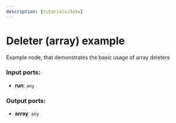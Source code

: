 ```yaml
---
description: [tutorials/data]
---
```


# Deleter (array) example

Example node, that demonstrates the basic usage of array deleters

### Input ports:

* __run__: `any`

### Output ports:

* __array__: `any`


